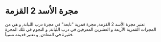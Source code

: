 # مجرة الأسد 2 القزمة

تعتبر مجرة الأسد 2 القزمة, مجرة قمرية "تابعة" في مجرة درب اللبانة, و هي من
المجرات القمرية الأربعة و العشرين المعرفين في درب اللبانة, و النجوم في تلك
المجرة فقيرة في المعادن, و تعتبر قديمة نسبياً.
